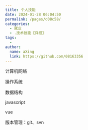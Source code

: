 ```yaml
---
title: 个人技能
date: 2024-01-28 06:04:50
permalink: /pages/d08c58/
categories:
  - 就业
  - .技术技能【详细】
tags:
  - 
author: 
  name: aXing
  link: https://github.com/08163356
---
```




计算机网络

操作系统

数据结构

javascript

vue

版本管理：git、svn



